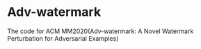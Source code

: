 # Adv-watermark
The code for ACM MM2020(Adv-watermark: A Novel Watermark Perturbation for Adversarial Examples)

